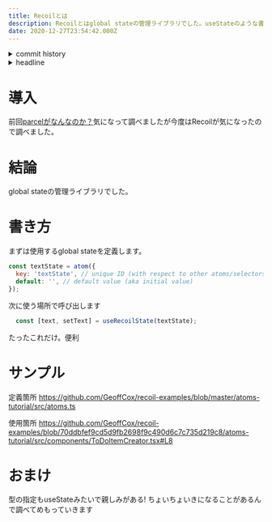 ```yaml
---
title: Recoilとは
description: Recoilとはglobal stateの管理ライブラリでした。useStateのような書き方です
date: 2020-12-27T23:54:42.000Z
---
```

<!-- history area start -->
<details><summary>commit history</summary><div><ol>

</ol></div></details>
<!-- history area end -->
<!-- toc area start -->
<details><summary>headline</summary><div>

<!-- toc -->

- [導入](#%E5%B0%8E%E5%85%A5)
- [結論](#%E7%B5%90%E8%AB%96)
- [書き方](#%E6%9B%B8%E3%81%8D%E6%96%B9)
- [サンプル](#%E3%82%B5%E3%83%B3%E3%83%97%E3%83%AB)
- [おまけ](#%E3%81%8A%E3%81%BE%E3%81%91)

<!-- tocstop -->

</div></details>

<!-- toc area end -->

# 導入
前回[parcelがなんなのか？](https://kajirikajiri.netlify.app/20201227211305/)気になって調べましたが今度はRecoilが気になったので調べました。

# 結論
global stateの管理ライブラリでした。

# 書き方

まずは使用するglobal stateを定義します。

```javascript
const textState = atom({
  key: 'textState', // unique ID (with respect to other atoms/selectors)
  default: '', // default value (aka initial value)
});
```
次に使う場所で呼び出します

```javascript
  const [text, setText] = useRecoilState(textState);
```

たったこれだけ。便利

# サンプル

定義箇所
https://github.com/GeoffCox/recoil-examples/blob/master/atoms-tutorial/src/atoms.ts

使用箇所
https://github.com/GeoffCox/recoil-examples/blob/70ddbfef9cd5d9fb2698f9c490d6c7c735d219c8/atoms-tutorial/src/components/ToDoItemCreator.tsx#L8


# おまけ
型の指定もuseStateみたいで親しみがある!
ちょいちょいきになることがあるんで調べてめもっていきます


